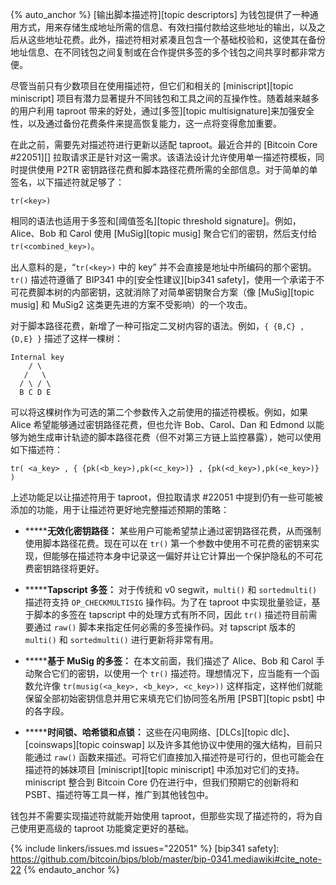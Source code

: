 {% auto_anchor %}
[输出脚本描述符][topic descriptors] 为钱包提供了一种通用方式，用来存储生成地址所需的信息、有效扫描付款给这些地址的输出，以及之后从这些地址花费。此外，描述符相对紧凑且包含一个基础校验和，这使其在备份地址信息、在不同钱包之间复制或在合作提供多签的多个钱包之间共享时都非常方便。

尽管当前只有少数项目在使用描述符，但它们和相关的 [miniscript][topic miniscript] 项目有潜力显著提升不同钱包和工具之间的互操作性。随着越来越多的用户利用 taproot 带来的好处，通过[多签][topic multisignature]来加强安全性，以及通过备份花费条件来提高恢复能力，这一点将变得愈加重要。

在此之前，需要先对描述符进行更新以适配 taproot。最近合并的 [Bitcoin Core #22051][] 拉取请求正是针对这一需求。该语法设计允许使用单一描述符模板，同时提供使用 P2TR 密钥路径花费和脚本路径花费所需的全部信息。对于简单的单签名，以下描述符就足够了：

```
tr(<key>)
```

相同的语法也适用于多签和[阈值签名][topic threshold signature]。例如，Alice、Bob 和 Carol 使用 [MuSig][topic musig] 聚合它们的密钥，然后支付给 `tr(<combined_key>)`。

出人意料的是，“`tr(<key>)` 中的 key” 并不会直接是地址中所编码的那个密钥。`tr()` 描述符遵循了 BIP341 中的[安全性建议][bip341 safety]，使用一个承诺于不可花费脚本树的内部密钥，这就消除了对简单密钥聚合方案（像 [MuSig][topic musig] 和 MuSig2 这类更先进的方案不受影响）的一个攻击。

对于脚本路径花费，新增了一种可指定二叉树内容的语法。例如，`{ {B,C} , {D,E} }` 描述了这样一棵树：

```
Internal key
    / \
   /   \
  / \ / \
  B C D E
```

可以将这棵树作为可选的第二个参数传入之前使用的描述符模板。例如，如果 Alice 希望能够通过密钥路径花费，但也允许 Bob、Carol、Dan 和 Edmond 以能够为她生成审计轨迹的脚本路径花费（但不对第三方链上监控暴露），她可以使用如下描述符：

```
tr( <a_key> , { {pk(<b_key>),pk(<c_key>)} , {pk(<d_key>),pk(<e_key>)} )
```

上述功能足以让描述符用于 taproot，但拉取请求 #22051 中提到仍有一些可能被添加的功能，用于让描述符更好地完整描述预期的策略：

- **<!--voided-keypaths-->*****无效化密钥路径：** 某些用户可能希望禁止通过密钥路径花费，从而强制使用脚本路径花费。现在可以在 `tr()` 第一个参数中使用不可花费的密钥来实现，但能够在描述符本身中记录这一偏好并让它计算出一个保护隐私的不可花费密钥路径将更好。

- **<!--tapscript-multisig-->*****Tapscript 多签：** 对于传统和 v0 segwit，`multi()` 和 `sortedmulti()` 描述符支持 `OP_CHECKMULTISIG` 操作码。为了在 taproot 中实现批量验证，基于脚本的多签在 tapscript 中的处理方式有所不同，因此 `tr()` 描述符目前需要通过 `raw()` 脚本来指定任何必需的多签操作码。对 tapscript 版本的 `multi()` 和 `sortedmulti()` 进行更新将非常有用。

- **<!--musig-based-multisignatures-->*****基于 MuSig 的多签：** 在本文前面，我们描述了 Alice、Bob 和 Carol 手动聚合它们的密钥，以使用一个 `tr()` 描述符。理想情况下，应当能有一个函数允许像 `tr(musig(<a_key>, <b_key>, <c_key>))` 这样指定，这样他们就能保留全部初始密钥信息并用它来填充它们协同签名所用 [PSBT][topic psbt] 中的各字段。

- **<!--timelocks-hashlocks-and-pointlocks-->*****时间锁、哈希锁和点锁：** 这些在闪电网络、[DLCs][topic dlc]、[coinswaps][topic coinswap] 以及许多其他协议中使用的强大结构，目前只能通过 `raw()` 函数来描述。可将它们直接加入描述符是可行的，但也可能会在描述符的姊妹项目 [miniscript][topic miniscript] 中添加对它们的支持。miniscript 整合到 Bitcoin Core 仍在进行中，但我们预期它的创新将和 PSBT、描述符等工具一样，推广到其他钱包中。

钱包并不需要实现描述符就能开始使用 taproot，但那些实现了描述符的，将为自己使用更高级的 taproot 功能奠定更好的基础。

{% include linkers/issues.md issues="22051" %}
[bip341 safety]: https://github.com/bitcoin/bips/blob/master/bip-0341.mediawiki#cite_note-22
{% endauto_anchor %}
